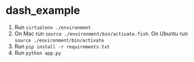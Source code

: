 # dash_example

1. Run `virtualenv ./environment`
2. On Mac run `source ./environment/bin/activate.fish`. On Ubuntu run `source ./environment/bin/activate`
3. Run `pip install -r requirements.txt`
4. Run `python app.py`
